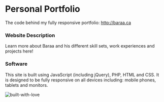 # Personal Portfolio

The code behind my fully responsive portfolio: http://baraa.ca

### Website Description

Learn more about Baraa and his different skill sets, work experiences and projects here!

### Software

This site is built using JavaScript (including jQuery), PHP, HTML and CSS. It is designed to be fully responsive on all devices including: mobile phones, tablets and monitors.

![built-with-love](http://forthebadge.com/images/badges/built-with-love.svg)
